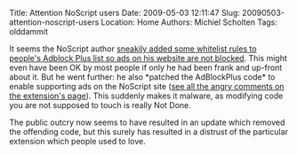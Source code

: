 Title: Attention NoScript users
Date: 2009-05-03 12:11:47
Slug: 20090503-attention-noscript-users
Location: Home
Authors: Michiel Scholten
Tags: olddammit

<p>It seems the NoScript author <a href="http://adblockplus.org/blog/attention-noscript-users">sneakily added some whitelist rules to people's Adblock Plus list so ads on his website are not blocked</a>. This might even have been OK by most people if only he had been frank and up-front about it. But he went further: he also *patched the AdBlockPlus code* to enable supporting ads on the NoScript site (<a href="https://addons.mozilla.org/en-US/firefox/reviews/display/722">see all the angry comments on the extension's page</a>). This suddenly makes it malware, as modifying code you are not supposed to touch is really Not Done.</p>

<p>The public outcry now seems to have resulted in an update which removed the offending code, but this surely has resulted in a distrust of the particular extension which people used to love.</p>
